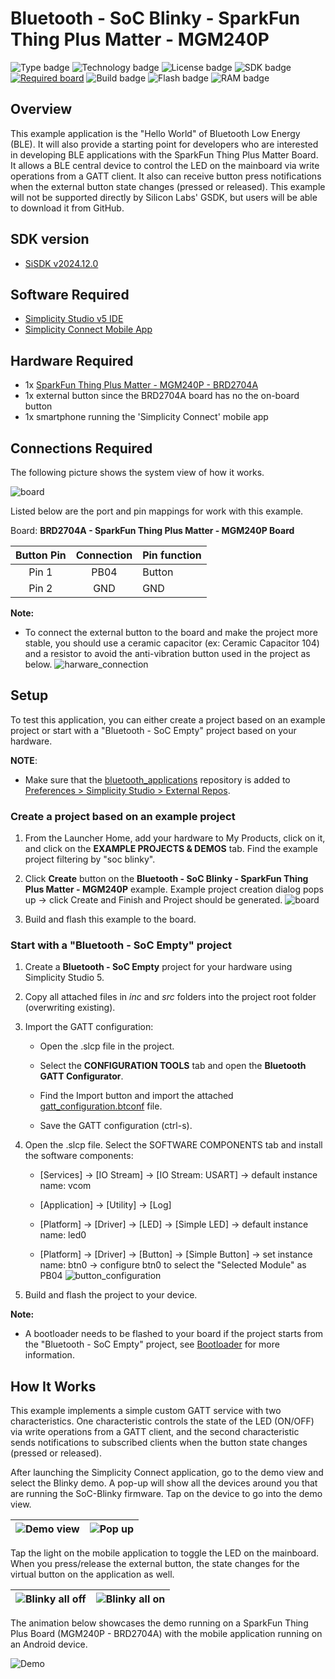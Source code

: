 # Bluetooth - SoC Blinky - SparkFun Thing Plus Matter - MGM240P #

![Type badge](https://img.shields.io/badge/Type-Virtual%20Application-green)
![Technology badge](https://img.shields.io/badge/Technology-Bluetooth-green)
![License badge](https://img.shields.io/badge/License-Zlib-green)
![SDK badge](https://img.shields.io/badge/SDK-v2024.12.0-green)
[![Required board](https://img.shields.io/badge/Sparkfun-Thing%20Plus%20Matter-green)](https://www.sparkfun.com/products/20270)
![Build badge](https://img.shields.io/badge/Build-passing-green)
![Flash badge](https://img.shields.io/badge/Flash-203.84%20KB-blue)
![RAM badge](https://img.shields.io/badge/RAM-10.64%20KB-blue)
## Overview ##

This example application is the "Hello World" of Bluetooth Low Energy (BLE). It will also provide a starting point for developers who are interested in developing BLE applications with the SparkFun Thing Plus Matter Board. It allows a BLE central device to control the LED on the mainboard via write operations from a GATT client. It also can receive button press notifications when the external button state changes (pressed or released). This example will not be supported directly by Silicon Labs' GSDK, but users will be able to download it from GitHub.

## SDK version ##

- [SiSDK v2024.12.0](https://github.com/SiliconLabs/simplicity_sdk)

## Software Required ##

- [Simplicity Studio v5 IDE](https://www.silabs.com/developers/simplicity-studio)
- [Simplicity Connect Mobile App](https://www.silabs.com/developer-tools/simplicity-connect-mobile-app)

## Hardware Required ##

- 1x [SparkFun Thing Plus Matter - MGM240P - BRD2704A](https://www.sparkfun.com/products/20270)
- 1x external button since the BRD2704A board has no the on-board button
- 1x smartphone running the 'Simplicity Connect' mobile app

## Connections Required ##

The following picture shows the system view of how it works.

![board](image/connection.png)

Listed below are the port and pin mappings for work with this example.

Board: **BRD2704A - SparkFun Thing Plus Matter - MGM240P Board**

| Button Pin | Connection | Pin function |
|:---:|:-------------:|:---------------|
| Pin 1 | PB04 | Button |
| Pin 2 | GND | GND |

**Note:**

- To connect the external button to the board and make the project more stable, you should use a ceramic capacitor (ex: Ceramic Capacitor 104) and a resistor to avoid the anti-vibration button used in the project as below.
![harware_connection](image/hardware_connection.png)

## Setup ##

To test this application, you can either create a project based on an example project or start with a "Bluetooth - SoC Empty" project based on your hardware.

**NOTE**:

- Make sure that the [bluetooth_applications](https://github.com/SiliconLabs/bluetooth_applications) repository is added to [Preferences > Simplicity Studio > External Repos](https://docs.silabs.com/simplicity-studio-5-users-guide/latest/ss-5-users-guide-about-the-launcher/welcome-and-device-tabs).

### Create a project based on an example project ###

1. From the Launcher Home, add your hardware to My Products, click on it, and click on the **EXAMPLE PROJECTS & DEMOS** tab. Find the example project filtering by "soc blinky".

2. Click **Create** button on the **Bluetooth - SoC Blinky - SparkFun Thing Plus Matter - MGM240P** example. Example project creation dialog pops up -> click Create and Finish and Project should be generated.
![board](image/create_project.png)

3. Build and flash this example to the board.

### Start with a "Bluetooth - SoC Empty" project ###

1. Create a **Bluetooth - SoC Empty** project for your hardware using Simplicity Studio 5.

2. Copy all attached files in *inc* and *src* folders into the project root folder (overwriting existing).

3. Import the GATT configuration:

    - Open the .slcp file in the project.

    - Select the **CONFIGURATION TOOLS** tab and open the **Bluetooth GATT Configurator**.

    - Find the Import button and import the attached [gatt_configuration.btconf](config/btconf/gatt_configuration.btconf) file.

    - Save the GATT configuration (ctrl-s).

4. Open the .slcp file. Select the SOFTWARE COMPONENTS tab and install the software components:

    - [Services] → [IO Stream] → [IO Stream: USART] → default instance name: vcom

    - [Application] → [Utility] → [Log]

    - [Platform] → [Driver] → [LED] → [Simple LED] → default instance name: led0

    - [Platform] → [Driver] → [Button] → [Simple Button] → set instance name: btn0 → configure btn0 to select the "Selected Module" as PB04
    ![button_configuration](image/button_configuration.png)

5. Build and flash the project to your device.

**Note:**

- A bootloader needs to be flashed to your board if the project starts from the "Bluetooth - SoC Empty" project, see [Bootloader](https://github.com/SiliconLabs/bluetooth_applications/blob/master/README.md#bootloader) for more information.

## How It Works ##

This example implements a simple custom GATT service with two characteristics. One characteristic controls the state of the LED (ON/OFF) via write operations from a GATT client, and the second characteristic sends notifications to subscribed clients when the button state changes (pressed or released).

After launching the Simplicity Connect application, go to the demo view and select the Blinky demo. A pop-up will show all the devices around you that are running the SoC-Blinky firmware. Tap on the device to go into the demo view.

| ![Demo view](image/demo_app_list.jpg) | ![Pop up](image/device_selection.jpg) |
|-|-|

Tap the light on the mobile application to toggle the LED on the mainboard. When you press/release the external button, the state changes for the virtual button on the application as well.

| ![Blinky all off](image/demo_blinky_off_all.jpg) | ![Blinky all on](image/demo_blinky_on_all.jpg) |
|-|-|

The animation below showcases the demo running on a SparkFun Thing Plus Board (MGM240P - BRD2704A) with the mobile application running on an Android device.

![Demo](image/demo.GIF)
